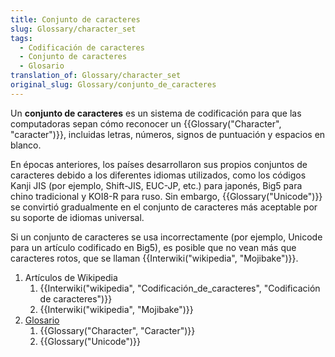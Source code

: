 ```yaml
---
title: Conjunto de caracteres
slug: Glossary/character_set
tags:
  - Codificación de caracteres
  - Conjunto de caracteres
  - Glosario
translation_of: Glossary/character_set
original_slug: Glossary/conjunto_de_caracteres
---
```


Un **conjunto de caracteres** es un sistema de codificación para que las computadoras sepan cómo reconocer un {{Glossary("Character", "caracter")}}, incluidas letras, números, signos de puntuación y espacios en blanco.

En épocas anteriores, los países desarrollaron sus propios conjuntos de caracteres debido a los diferentes idiomas utilizados, como los códigos Kanji JIS (por ejemplo, Shift-JIS, EUC-JP, etc.) para japonés, Big5 para chino tradicional y KOI8-R para ruso. Sin embargo, {{Glossary("Unicode")}} se convirtió gradualmente en el conjunto de caracteres más aceptable por su soporte de idiomas universal.

Si un conjunto de caracteres se usa incorrectamente (por ejemplo, Unicode para un artículo codificado en Big5), es posible que no vean más que caracteres rotos, que se llaman {{Interwiki("wikipedia", "Mojibake")}}.

<section id="Quick_links">
  <ol>
    <li>Artículos de Wikipedia
     <ol>
      <li>{{Interwiki("wikipedia", "Codificación_de_caracteres", "Codificación de caracteres")}}</li>
      <li>{{Interwiki("wikipedia", "Mojibake")}}</li>
     </ol>
    </li>
    <li><a href="/es/docs/Glossary">Glosario</a>
     <ol>
      <li>{{Glossary("Character", "Caracter")}}</li>
      <li>{{Glossary("Unicode")}}</li>
     </ol>
    </li>
  </ol>
</section>
